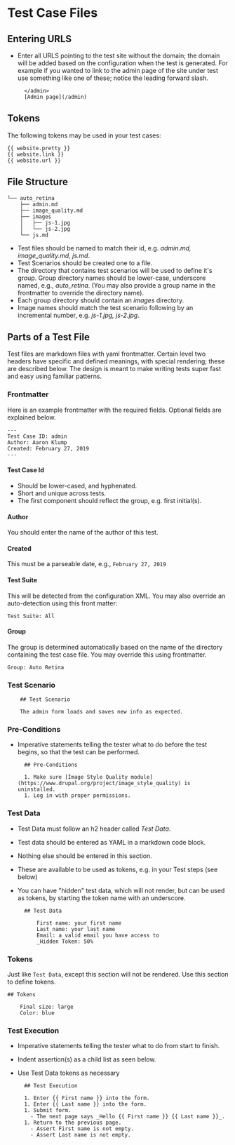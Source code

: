 # Test Case Files

## Entering URLS

* Enter all URLS pointing to the test site without the domain; the domain will be added based on the configuration when the test is generated.  For example if you wanted to link to the admin page of the site under test use something like one of these; notice the leading forward slash.

        </admin>
        [Admin page](/admin)

## Tokens

The following tokens may be used in your test cases:

    {{ website.pretty }}
    {{ website.link }}
    {{ website.url }}

## File Structure

    └── auto_retina
        ├── admin.md
        ├── image_quality.md
        ├── images
        │   ├── js-1.jpg
        │   └── js-2.jpg
        └── js.md

* Test files should be named to match their id, e.g. _admin.md, image_quality.md, js.md_.
* Test Scenarios should be created one to a file.
* The directory that contains test scenarios will be used to define it's group. Group directory names should be lower-case, underscore named, e.g., _auto_retina_.  (You may also provide a group name in the frontmatter to override the directory name).
* Each group directory should contain an _images_ directory.
* Image names should match the test scenario following by an incremental number, e.g. _js-1.jpg, js-2.jpg_.

## Parts of a Test File

Test files are markdown files with yaml frontmatter.  Certain level two headers have specific and defined meanings, with special rendering; these are described below.  The design is meant to make writing tests super fast and easy using familiar patterns.

### Frontmatter

Here is an example frontmatter with the required fields.  Optional fields are explained below.

    ---
    Test Case ID: admin
    Author: Aaron Klump
    Created: February 27, 2019
    ---

#### Test Case Id

* Should be lower-cased, and hyphenated.
* Short and unique across tests.
* The first component should reflect the group, e.g. first initial(s).

#### Author

You should enter the name of the author of this test.

#### Created

This must be a parseable date, e.g., `February 27, 2019`

#### Test Suite

This will be detected from the configuration XML.  You may also override an auto-detection using this front matter:

    Test Suite: All
    
#### Group

The group is determined automatically based on the name of the directory containing the test case file.  You may override this using frontmatter.
      
    Group: Auto Retina
          
### Test Scenario
        
        ## Test Scenario
        
        The admin form loads and saves new info as expected.      
        
### Pre-Conditions

* Imperative statements telling the tester what to do before the test begins, so that the test can be performed.
        
        ## Pre-Conditions
        
        1. Make sure [Image Style Quality module](https://www.drupal.org/project/image_style_quality) is uninstalled.
        1. Log in with proper permissions.

### Test Data

* Test Data must follow an h2 header called _Test Data_.
* Test data should be entered as YAML in a markdown code block.
* Nothing else should be entered in this section.
* These are available to be used as tokens, e.g. in your Test steps (see below)
* You can have "hidden" test data, which will not render, but can be used as tokens, by starting the token name with an underscore.

        ## Test Data
        
            First name: your first name
            Last name: your last name
            Email: a valid email you have access to
            _Hidden Token: 50%

### Tokens

Just like `Test Data`, except this section will not be rendered.  Use this section to define tokens.

    ## Tokens
    
        Final size: large
        Color: blue
        
### Test Execution

* Imperative statements telling the tester what to do from start to finish.
* Indent assertion(s) as a child list as seen below.
* Use Test Data tokens as necessary

        ## Test Execution
     
        1. Enter {{ First name }} into the form.
        1. Enter {{ Last name }} into the form.
        1. Submit form.
          - The next page says _Hello {{ First name }} {{ Last name }}_.
        1. Return to the previous page.
          - Assert First name is not empty.
          - Assert Last name is not empty.
